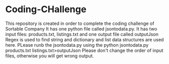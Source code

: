 # Coding-CHallenge
This repository is created in order to complete the coding challenge of Sortable Company
It has one python file called jsontodata.py.
It has two input files: products.txt, listings.txt and one output file called outputJson
Regex is used to find string and dictionary and list data structures are used here.
PLease runb the jsontodata.py using the 
python jsontodata.py products.txt listings.txt>outputJson
Please don't change the order of input files, otherwise you will get wrong output.
